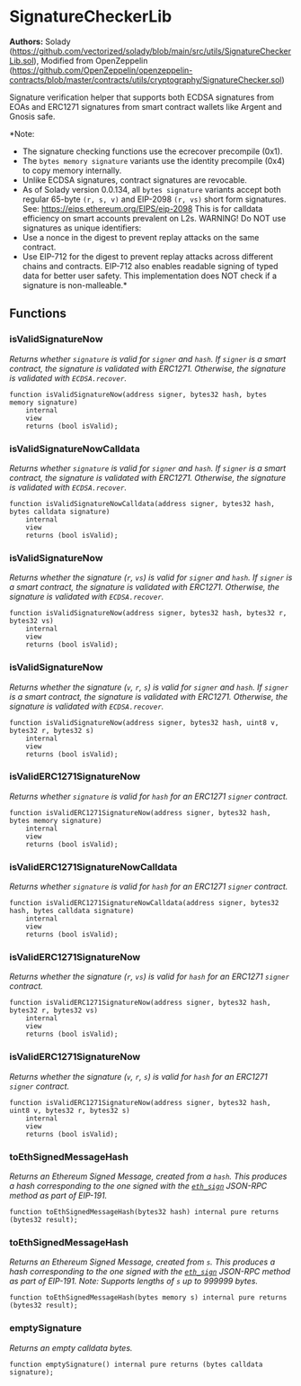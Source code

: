 # SignatureCheckerLib
**Authors:**
Solady (https://github.com/vectorized/solady/blob/main/src/utils/SignatureCheckerLib.sol), Modified from OpenZeppelin (https://github.com/OpenZeppelin/openzeppelin-contracts/blob/master/contracts/utils/cryptography/SignatureChecker.sol)

Signature verification helper that supports both ECDSA signatures from EOAs
and ERC1271 signatures from smart contract wallets like Argent and Gnosis safe.

*Note:
- The signature checking functions use the ecrecover precompile (0x1).
- The `bytes memory signature` variants use the identity precompile (0x4)
to copy memory internally.
- Unlike ECDSA signatures, contract signatures are revocable.
- As of Solady version 0.0.134, all `bytes signature` variants accept both
regular 65-byte `(r, s, v)` and EIP-2098 `(r, vs)` short form signatures.
See: https://eips.ethereum.org/EIPS/eip-2098
This is for calldata efficiency on smart accounts prevalent on L2s.
WARNING! Do NOT use signatures as unique identifiers:
- Use a nonce in the digest to prevent replay attacks on the same contract.
- Use EIP-712 for the digest to prevent replay attacks across different chains and contracts.
EIP-712 also enables readable signing of typed data for better user safety.
This implementation does NOT check if a signature is non-malleable.*


## Functions
### isValidSignatureNow

*Returns whether `signature` is valid for `signer` and `hash`.
If `signer` is a smart contract, the signature is validated with ERC1271.
Otherwise, the signature is validated with `ECDSA.recover`.*


```solidity
function isValidSignatureNow(address signer, bytes32 hash, bytes memory signature)
    internal
    view
    returns (bool isValid);
```

### isValidSignatureNowCalldata

*Returns whether `signature` is valid for `signer` and `hash`.
If `signer` is a smart contract, the signature is validated with ERC1271.
Otherwise, the signature is validated with `ECDSA.recover`.*


```solidity
function isValidSignatureNowCalldata(address signer, bytes32 hash, bytes calldata signature)
    internal
    view
    returns (bool isValid);
```

### isValidSignatureNow

*Returns whether the signature (`r`, `vs`) is valid for `signer` and `hash`.
If `signer` is a smart contract, the signature is validated with ERC1271.
Otherwise, the signature is validated with `ECDSA.recover`.*


```solidity
function isValidSignatureNow(address signer, bytes32 hash, bytes32 r, bytes32 vs)
    internal
    view
    returns (bool isValid);
```

### isValidSignatureNow

*Returns whether the signature (`v`, `r`, `s`) is valid for `signer` and `hash`.
If `signer` is a smart contract, the signature is validated with ERC1271.
Otherwise, the signature is validated with `ECDSA.recover`.*


```solidity
function isValidSignatureNow(address signer, bytes32 hash, uint8 v, bytes32 r, bytes32 s)
    internal
    view
    returns (bool isValid);
```

### isValidERC1271SignatureNow

*Returns whether `signature` is valid for `hash` for an ERC1271 `signer` contract.*


```solidity
function isValidERC1271SignatureNow(address signer, bytes32 hash, bytes memory signature)
    internal
    view
    returns (bool isValid);
```

### isValidERC1271SignatureNowCalldata

*Returns whether `signature` is valid for `hash` for an ERC1271 `signer` contract.*


```solidity
function isValidERC1271SignatureNowCalldata(address signer, bytes32 hash, bytes calldata signature)
    internal
    view
    returns (bool isValid);
```

### isValidERC1271SignatureNow

*Returns whether the signature (`r`, `vs`) is valid for `hash`
for an ERC1271 `signer` contract.*


```solidity
function isValidERC1271SignatureNow(address signer, bytes32 hash, bytes32 r, bytes32 vs)
    internal
    view
    returns (bool isValid);
```

### isValidERC1271SignatureNow

*Returns whether the signature (`v`, `r`, `s`) is valid for `hash`
for an ERC1271 `signer` contract.*


```solidity
function isValidERC1271SignatureNow(address signer, bytes32 hash, uint8 v, bytes32 r, bytes32 s)
    internal
    view
    returns (bool isValid);
```

### toEthSignedMessageHash

*Returns an Ethereum Signed Message, created from a `hash`.
This produces a hash corresponding to the one signed with the
[`eth_sign`](https://eth.wiki/json-rpc/API#eth_sign)
JSON-RPC method as part of EIP-191.*


```solidity
function toEthSignedMessageHash(bytes32 hash) internal pure returns (bytes32 result);
```

### toEthSignedMessageHash

*Returns an Ethereum Signed Message, created from `s`.
This produces a hash corresponding to the one signed with the
[`eth_sign`](https://eth.wiki/json-rpc/API#eth_sign)
JSON-RPC method as part of EIP-191.
Note: Supports lengths of `s` up to 999999 bytes.*


```solidity
function toEthSignedMessageHash(bytes memory s) internal pure returns (bytes32 result);
```

### emptySignature

*Returns an empty calldata bytes.*


```solidity
function emptySignature() internal pure returns (bytes calldata signature);
```


